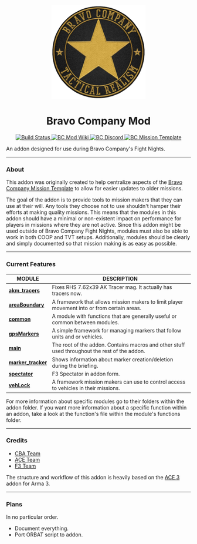 <p align="center">
 <img src="https://raw.githubusercontent.com/robtherad/BC-Mod/master/BC_logo.png" width="256">
</p>
<h1 align="center">Bravo Company Mod</h2>
<p align="center">
  <a href="https://travis-ci.org/robtherad/BC-Mod">
    <img src="https://travis-ci.org/robtherad/BC-Mod.svg?branch=master" alt="Build Status">
  </a>
  <a href="https://github.com/robtherad/BC-Mod/wiki">
    <img src="https://img.shields.io/badge/wiki-BC%20Mod-orange.svg" alt="BC Mod Wiki">
  </a>
  <a href="https://discord.gg/0Z9C1w0hrI8qqYSD">
    <img src="https://img.shields.io/badge/discord-Bravo%20Company-blue.svg" alt="BC Discord">
  </a>
  <a href="https://github.com/robtherad/BCArma">
    <img src="https://img.shields.io/badge/mission-Template-red.svg" alt="BC Mission Template">
  </a>
</p>

An addon designed for use during Bravo Company's Fight Nights.

****

### About

This addon was originally created to help centralize aspects of the [Bravo Company Mission Template](https://github.com/robtherad/BCArma) to allow for easier updates to older missions. 

The goal of the addon is to provide tools to mission makers that they can use at their will. Any tools they choose not to use shouldn't hamper their efforts at making quality missions. This means that the modules in this addon should have a minimal or non-existent impact on performance for players in missions where they are not active. Since this addon might be used outside of Bravo Company Fight Nights, modules must also be able to work in both COOP and TVT setups. Additionally, modules should be clearly and simply documented so that mission making is as easy as possible.

**** 

### Current Features
| **MODULE** | **DESCRIPTION** |
|---|---|
| **[akm_tracers](https://github.com/robtherad/BC-Mod/tree/master/addons/akm_tracers)** | Fixes RHS 7.62x39 AK Tracer mag. It actually has tracers now. |
| **[areaBoundary](https://github.com/robtherad/BC-Mod/tree/master/addons/areaBoundary)** | A framework that allows mission makers to limit player movement into or from certain areas. |
| **[common](https://github.com/robtherad/BC-Mod/tree/master/addons/common)** | A module with functions that are generally useful or common between modules. |
| **[gpsMarkers](https://github.com/robtherad/BC-Mod/tree/master/addons/gpsMarkers)** | A simple framework for managing markers that follow units and or vehicles. |
| **[main](https://github.com/robtherad/BC-Mod/tree/master/addons/main)** | The root of the addon. Contains macros and other stuff used throughout the rest of the addon. |
| **[marker_tracker](https://github.com/robtherad/BC-Mod/tree/master/addons/marker_tracker)** | Shows information about marker creation/deletion during the briefing. |
| **[spectator](https://github.com/robtherad/BC-Mod/tree/master/addons/spectator)** | F3 Spectator in addon form. |
| **[vehLock](https://github.com/robtherad/BC-Mod/tree/master/addons/vehLock)** | A framework mission makers can use to control access to vehicles in their missions. |

For more information about specific modules go to their folders within the addon folder. If you want more information about a specific function within an addon, take a look at the function's file within the module's functions folder.

****

### Credits

* [CBA Team](https://github.com/CBATeam/CBA_A3)
* [ACE Team](https://github.com/acemod/ACE3)
* [F3 Team](https://github.com/ferstaberinde/F3)

The structure and workflow of this addon is heavily based on the [ACE 3](https://github.com/acemod/ACE3) addon for Arma 3.

****

### Plans
In no particular order.

* Document everything.
* Port ORBAT script to addon.